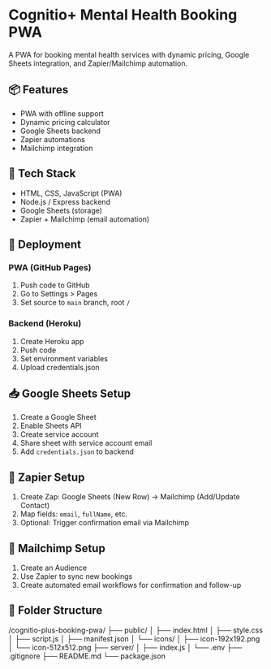# Cognitio+ Mental Health Booking PWA

A PWA for booking mental health services with dynamic pricing, Google Sheets integration, and Zapier/Mailchimp automation.

## 📦 Features

- PWA with offline support
- Dynamic pricing calculator
- Google Sheets backend
- Zapier automations
- Mailchimp integration

## 🧪 Tech Stack

- HTML, CSS, JavaScript (PWA)
- Node.js / Express backend
- Google Sheets (storage)
- Zapier + Mailchimp (email automation)

## 🚀 Deployment

### PWA (GitHub Pages)
1. Push code to GitHub
2. Go to Settings > Pages
3. Set source to `main` branch, root `/`

### Backend (Heroku)
1. Create Heroku app
2. Push code
3. Set environment variables
4. Upload credentials.json

## 📥 Google Sheets Setup

1. Create a Google Sheet
2. Enable Sheets API
3. Create service account
4. Share sheet with service account email
5. Add `credentials.json` to backend

## 🧠 Zapier Setup

1. Create Zap: Google Sheets (New Row) → Mailchimp (Add/Update Contact)
2. Map fields: `email`, `fullName`, etc.
3. Optional: Trigger confirmation email via Mailchimp

## 📨 Mailchimp Setup

1. Create an Audience
2. Use Zapier to sync new bookings
3. Create automated email workflows for confirmation and follow-up

## 📁 Folder Structure
/cognitio-plus-booking-pwa/
├── public/
│   ├── index.html
│   ├── style.css
│   ├── script.js
│   ├── manifest.json
│   └── icons/
│       ├── icon-192x192.png
│       └── icon-512x512.png
├── server/
│   ├── index.js
│   └── .env
├── .gitignore
├── README.md
└── package.json
